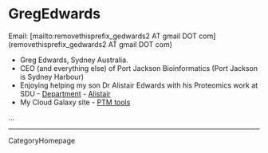 # GregEdwards

Email: [mailto:removethisprefix_gedwards2 AT gmail DOT com](removethisprefix_gedwards2 AT gmail DOT com)

* Greg Edwards, Sydney Australia.
* CEO (and everything else) of Port Jackson Bioinformatics (Port Jackson is Sydney Harbour)
* Enjoying helping my son Dr Alistair Edwards with his Proteomics work at SDU - [Department](http://www.sdu.dk/en/Om_SDU/Institutter_centre/Bmb_biokemi_og_molekylaer_biologi.aspx) - [Alistair](http://www.sdu.dk/staff/aled)
* My Cloud Galaxy site - [PTM tools](http://ptmtools.portjackson.org/)

...

----
CategoryHomepage

